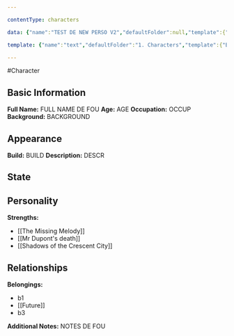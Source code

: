 ```yaml
---

contentType: characters

data: {"name":"TEST DE NEW PERSO V2","defaultFolder":null,"template":{"BasicInformation":{"FullName":"FULL NAME DE FOU","Age":"AGE","Occupation":"OCCUP","Background":"BACKGROUND"},"Appearance":{"Build":"BUILD","Description":"DESCR","Accessories":null},"State":{"Dead":null,"Injured":null},"Personality":{"GeneralTraits":null,"Strengths":["[[The Missing Melody]]","[[Mr Dupont's death]]","[[Shadows of the Crescent City]]"],"Weaknesses":null},"Relationships":{"Family":null,"FriendsAndAllies":null,"EnemiesAndRivals":null,"RomanticInterests":null},"Belongings":["b1","[[Future]]","b3"],"AdditionalNotes":"NOTES DE FOU"},"oldName":"TEST DE NEW PERSO V1000"}

template: {"name":"text","defaultFolder":"1. Characters","template":{"BasicInformation":{"FullName":"text","Age":"text","Occupation":"text","Background":"textarea"},"Appearance":{"Build":"text","Description":"textarea","Accessories":"text"},"State":{"Dead":"boolean","Injured":"boolean"},"Personality":{"GeneralTraits":"","Strengths":"array:text","Weaknesses":"array:text"},"Relationships":{"Family":"array:text","FriendsAndAllies":"array:textarea","EnemiesAndRivals":"array:text","RomanticInterests":"array:text"},"Belongings":"array:text","AdditionalNotes":"textarea"}}

---
```


#Character

## Basic Information
**Full Name:** FULL NAME DE FOU 
**Age:** AGE 
**Occupation:** OCCUP 
**Background:** BACKGROUND 

## Appearance
**Build:** BUILD 
**Description:** DESCR 

## State

## Personality
**Strengths:** 
- [[The Missing Melody]]
- [[Mr Dupont's death]]
- [[Shadows of the Crescent City]]


## Relationships

**Belongings:** 
- b1
- [[Future]]
- b3

**Additional Notes:** NOTES DE FOU 

